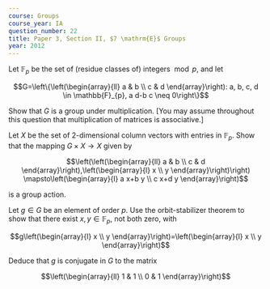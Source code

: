 ```yaml
---
course: Groups
course_year: IA
question_number: 22
title: Paper 3, Section II, $7 \mathrm{E}$ Groups
year: 2012
---
```




Let $\mathbb{F}_{p}$ be the set of (residue classes of) integers $\bmod p$, and let

$$G=\left\{\left(\begin{array}{ll}
a & b \\
c & d
\end{array}\right): a, b, c, d \in \mathbb{F}_{p}, a d-b c \neq 0\right\}$$

Show that $G$ is a group under multiplication. [You may assume throughout this question that multiplication of matrices is associative.]

Let $X$ be the set of 2-dimensional column vectors with entries in $\mathbb{F}_{p}$. Show that the mapping $G \times X \rightarrow X$ given by

$$\left(\left(\begin{array}{ll}
a & b \\
c & d
\end{array}\right),\left(\begin{array}{l}
x \\
y
\end{array}\right)\right) \mapsto\left(\begin{array}{l}
a x+b y \\
c x+d y
\end{array}\right)$$

is a group action.

Let $g \in G$ be an element of order $p$. Use the orbit-stabilizer theorem to show that there exist $x, y \in \mathbb{F}_{p}$, not both zero, with

$$g\left(\begin{array}{l}
x \\
y
\end{array}\right)=\left(\begin{array}{l}
x \\
y
\end{array}\right)$$

Deduce that $g$ is conjugate in $G$ to the matrix

$$\left(\begin{array}{ll}
1 & 1 \\
0 & 1
\end{array}\right)$$